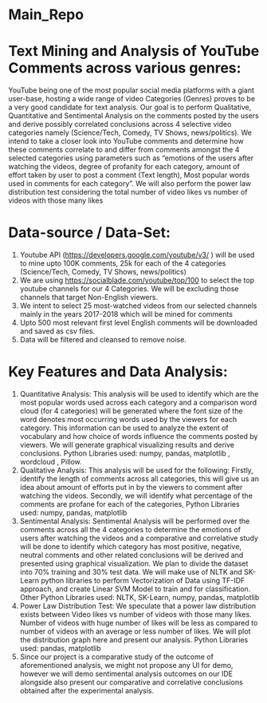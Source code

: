# Main_Repo
# Text Mining and Analysis of YouTube Comments across various genres:

YouTube being one of the most popular social media platforms with a giant user-base, hosting a wide range of video Categories (Genres) proves to be a very good candidate for text analysis. Our goal is to perform Qualitative, Quantitative and Sentimental Analysis on the comments posted by the users and derive possibly correlated conclusions across 4 selective video categories namely (Science/Tech, Comedy, TV Shows, news/politics). We intend to take a closer look into YouTube comments and determine how these comments correlate to and differ from comments amongst the 4 selected categories using parameters such as “emotions of the users after watching the videos, degree of profanity for each category, amount of effort taken by user to post a comment (Text length), Most popular words used in comments for each category”. We will also perform the power law distribution test considering the total number of video likes vs number of videos with those many likes

# Data-source / Data-Set:
1. Youtube API (https://developers.google.com/youtube/v3/ ) will be used to mine upto 100K comments, 25k for each of the 4 categories (Science/Tech, Comedy, TV Shows, news/politics)
2. We are using https://socialblade.com/youtube/top/100 to select the top youtube channels for our 4 Categories. We will be excluding those channels that target Non-English viewers.
3. We intent to select 25 most-watched videos from our selected channels mainly in the years 2017-2018 which will be mined for comments
4. Upto 500 most relevant first level English comments will be downloaded and saved as csv files.
5. Data will be filtered and cleansed to remove noise.

# Key Features and Data Analysis:
1. Quantitative Analysis: This analysis will be used to identify which are the most popular words used across each category and a comparison word cloud (for 4 categories) will be generated where the font size of the word denotes most occurring words used by the viewers for each category. This information can be used to analyze the extent of vocabulary and how choice of words influence the comments posted by viewers. We will generate graphical visualizing results and derive conclusions. Python Libraries used: numpy, pandas, matplotlib , wordcloud , Pillow.
2. Qualitative Analysis: This analysis will be used for the following: Firstly, identify the length of comments across all categories, this will give us an idea about amount of efforts put in by the viewers to comment after watching the videos. Secondly, we will identify what percentage of the comments are profane for each of the categories, Python Libraries used: numpy, pandas, matplotlib
3. Sentimental Analysis: Sentimental Analysis will be performed over the comments across all the 4 categories to determine the emotions of users after watching the videos and a comparative and correlative study will be done to identify which category has most positive, negative, neutral comments and other related conclusions will be derived and presented using graphical visualization.
We plan to divide the dataset into 70% training and 30% test data. We will make use of NLTK and SK-Learn python libraries to perform Vectorization of Data using TF-IDF approach, and create Linear SVM Model to train and for classification. Other Python Libraries used: NLTK, SK-Learn, numpy, pandas, matplotlib
4. Power Law Distribution Test: We speculate that a power law distribution exists between Video likes vs number of videos with those many likes. Number of videos with huge number of likes will be less as compared to number of videos with an average or less number of likes. We will plot the distribution graph here and present our analysis. Python Libraries used: pandas, matplotlib
5. Since our project is a comparative study of the outcome of aforementioned analysis, we might not propose any UI for demo, however we will demo sentimental analysis outcomes on our IDE alongside also present our comparative and correlative conclusions obtained after the experimental analysis.